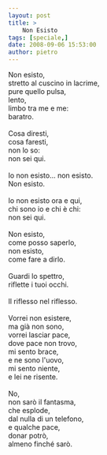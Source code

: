```yaml
---
layout: post
title: >
    Non Esisto
tags: [speciale,]
date: 2008-09-06 15:53:00
author: pietro
---
```

Non esisto,<br/>stretto al cuscino in lacrime,<br/>pure quello pulsa,<br/>lento,<br/>limbo tra me e me:<br/>baratro.<br/><br/>Cosa diresti,<br/>cosa faresti,<br/>non lo so:<br/>non sei qui.<br/><br/>Io non esisto... non esisto.<br/>Non esisto.<br/><br/>Io non esisto ora e qui,<br/>chi sono io e chi è chi:<br/>non sei qui.<br/><br/>Non esisto,<br/>come posso saperlo,<br/>non esisto,<br/>come fare a dirlo.<br/><br/>Guardi lo spettro,<br/>riflette i tuoi occhi.<br/><br/>Il riflesso nel riflesso.<br/><br/>Vorrei non esistere,<br/>ma già non sono,<br/>vorrei lasciar pace,<br/>dove pace non trovo,<br/>mi sento brace,<br/>e ne sono l'uovo,<br/>mi sento niente,<br/>e lei ne risente.<br/><br/>No,<br/>non sarò il fantasma,<br/>che esplode,<br/>dal nulla di un telefono,<br/>e qualche pace,<br/>donar potrò,<br/>almeno finché sarò.
